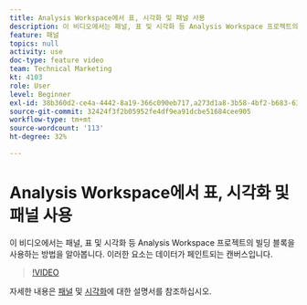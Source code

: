 ```yaml
---
title: Analysis Workspace에서 표, 시각화 및 패널 사용
description: 이 비디오에서는 패널, 표 및 시각화 등 Analysis Workspace 프로젝트의 빌딩 블록을 사용하는 방법을 알아봅니다. 이러한 요소는 데이터가 페인트되는 캔버스입니다.
feature: 패널
topics: null
activity: use
doc-type: feature video
team: Technical Marketing
kt: 4103
role: User
level: Beginner
exl-id: 38b360d2-ce4a-4442-8a19-366c090eb717,a273d1a8-3b58-4bf2-b683-638d26a1cc4e,a273d1a8-3b58-4bf2-b683-638d26a1cc4e,38b360d2-ce4a-4442-8a19-366c090eb717
source-git-commit: 32424f3f2b05952fe4df9ea91dcbe51684cee905
workflow-type: tm+mt
source-wordcount: '113'
ht-degree: 32%

---
```


# Analysis Workspace에서 표, 시각화 및 패널 사용

이 비디오에서는 패널, 표 및 시각화 등 Analysis Workspace 프로젝트의 빌딩 블록을 사용하는 방법을 알아봅니다. 이러한 요소는 데이터가 페인트되는 캔버스입니다.

>[!VIDEO](https://video.tv.adobe.com/v/30369/?quality=12)

자세한 내용은 [패널](https://docs.adobe.com/content/help/ko-KR/analytics/analyze/analysis-workspace/panels/panels.html) 및 [시각화](https://docs.adobe.com/content/help/ko-KR/analytics/analyze/analysis-workspace/visualizations/freeform-analysis-visualizations.html)에 대한 설명서를 참조하십시오.
